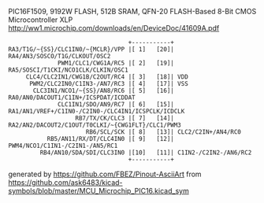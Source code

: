 PIC16F1509, 9192W FLASH, 512B SRAM, QFN-20
FLASH-Based 8-Bit CMOS Microcontroller XLP
http://ww1.microchip.com/downloads/en/DeviceDoc/41609A.pdf


	                                  +-----------+
	RA3/T1G/~{SS}/CLC1IN0/~{MCLR}/VPP |[ 1]   [20]| RA4/AN3/SOSCO/T1G/CLKOUT/OSC2
	              PWM1/CLC1/CWG1A/RC5 |[ 2]   [19]| RA5/SOSCI/T1CKI/NCO1CLK/CLKIN/OSC1
	     CLC4/CLC2IN1/CWG1B/C2OUT/RC4 |[ 3]   [18]| VDD
	      PWM2/CLC2IN0/C1IN3-/AN7/RC3 |[ 4]   [17]| VSS
	       CLC3IN1/NCO1/~{SS}/AN8/RC6 |[ 5]   [16]| RA0/AN0/DACOUT1/C1IN+/ICSPDAT/ICDDAT
	              CLC1IN1/SDO/AN9/RC7 |[ 6]   [15]| RA1/AN1/VREF+/C1IN0-/C2IN0-/CLC4IN1/ICSPCLK/ICDCLK
	                   RB7/TX/CK/CLC3 |[ 7]   [14]| RA2/AN2/DACOUT2/C1OUT/T0CLKI/~{CWG1FLT}/CLC1/PWM3
	                      RB6/SCL/SCK |[ 8]   [13]| CLC2/C2IN+/AN4/RC0
	           RB5/AN11/RX/DT/CLC4IN0 |[ 9]   [12]| PWM4/NCO1/C1IN1-/C2IN1-/AN5/RC1
	         RB4/AN10/SDA/SDI/CLC3IN0 |[10]   [11]| C1IN2-/C2IN2-/AN6/RC2
	                                  +-----------+


generated by https://github.com/FBEZ/Pinout-AsciiArt from https://github.com/ask6483/kicad-symbols/blob/master/MCU_Microchip_PIC16.kicad_sym